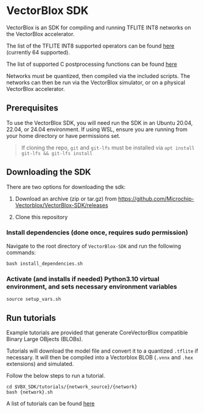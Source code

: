 # VectorBlox SDK

VectorBlox is an SDK for compiling and running TFLITE INT8 networks on the VectorBlox accelerator.

The list of the TFLITE INT8 supported operators can be found [here](./docs/OPS.md) (currently 64 supported).

The list of supported C postprocessing functions can be found [here](./docs/postprocess.md)

Networks must be quantized, then compiled via the included scripts.
The networks can then be run via the VectorBlox simulator, or on a physical VectorBlox accelerator.

## Prerequisites


 To use the VectorBlox SDK, you will need run the SDK in an Ubuntu 20.04, 22.04, or 24.04 environment.
 If using WSL, ensure you are running from your home directory or have permissions set.

> If cloning the repo, `git` and `git-lfs` must be installed via `apt install git-lfs && git-lfs install`

## Downloading the SDK

There are two options for downloading the sdk:

 1) Download an archive (zip or tar.gz) from https://github.com/Microchip-Vectorblox/VectorBlox-SDK/releases
     
 2) Clone this repository
     
### Install dependencies (done once, requires sudo permission)

Navigate to the root directory of `VectorBlox-SDK` and run the following commands:

```
bash install_dependencies.sh
```

### Activate (and installs if needed) Python3.10 virtual environment, and sets necessary environment variables
```
source setup_vars.sh
```

## Run tutorials

Example tutorials are provided that generate CoreVectorBlox compatible Binary Large OBjects (BLOBs).

Tutorials will download the model file and convert it to a quantized `.tflite` if necessary.
It will then be compiled into a Vectorblox BLOB (`.vnnx` and `.hex` extensions) and simulated.

Follow the below steps to run a tutorial.

```
cd $VBX_SDK/tutorials/{network_source}/{network}
bash {network}.sh
```

A list of tutorials can be found [here](./tutorials/README.md)
